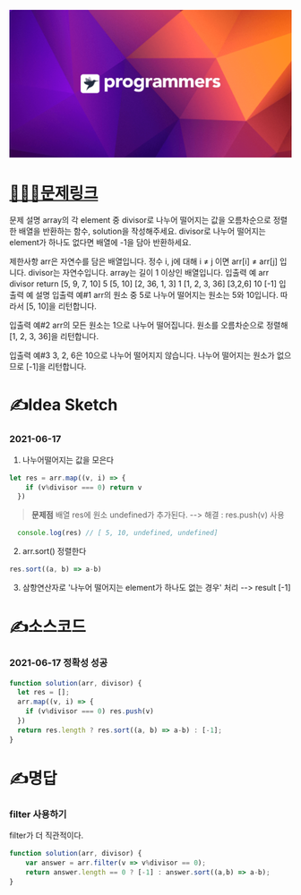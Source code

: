 [![프로그래머스](../프로그래머스표지.png)](https://programmers.co.kr/learn/courses/30/lessons/12910)
# [👩🏻‍💻문제링크](https://programmers.co.kr/learn/courses/30/lessons/12910)

문제 설명
array의 각 element 중 divisor로 나누어 떨어지는 값을 오름차순으로 정렬한 배열을 반환하는 함수, solution을 작성해주세요.
divisor로 나누어 떨어지는 element가 하나도 없다면 배열에 -1을 담아 반환하세요.

제한사항
arr은 자연수를 담은 배열입니다.
정수 i, j에 대해 i ≠ j 이면 arr[i] ≠ arr[j] 입니다.
divisor는 자연수입니다.
array는 길이 1 이상인 배열입니다.
입출력 예
arr	divisor	return
[5, 9, 7, 10]	5	[5, 10]
[2, 36, 1, 3]	1	[1, 2, 3, 36]
[3,2,6]	10	[-1]
입출력 예 설명
입출력 예#1
arr의 원소 중 5로 나누어 떨어지는 원소는 5와 10입니다. 따라서 [5, 10]을 리턴합니다.

입출력 예#2
arr의 모든 원소는 1으로 나누어 떨어집니다. 원소를 오름차순으로 정렬해 [1, 2, 3, 36]을 리턴합니다.

입출력 예#3
3, 2, 6은 10으로 나누어 떨어지지 않습니다. 나누어 떨어지는 원소가 없으므로 [-1]을 리턴합니다.

# ✍️Idea Sketch

### 2021-06-17 

1. 나누어떨어지는 값을 모은다 
  ```javascript
  let res = arr.map((v, i) => {
      if (v%divisor === 0) return v
    })
  ```
  > **문제점**
  배열 res에 원소 undefined가 추가된다. --> 해결 : res.push(v) 사용
  ```javascript
    console.log(res) // [ 5, 10, undefined, undefined]  
  ```
2. arr.sort() 정렬한다
  ```javascript
  res.sort((a, b) => a-b)
  ```
3. 삼항연산자로 '나누어 떨어지는 element가 하나도 없는 경우' 처리 --> result [-1]

# ✍️소스코드

### 2021-06-17 정확성 성공

```javascript
function solution(arr, divisor) {
  let res = [];
  arr.map((v, i) => {
    if (v%divisor === 0) res.push(v)
  })
  return res.length ? res.sort((a, b) => a-b) : [-1];
}
```

# ✍️명답

### filter 사용하기

filter가 더 직관적이다.

```javascript
function solution(arr, divisor) {
    var answer = arr.filter(v => v%divisor == 0);
    return answer.length == 0 ? [-1] : answer.sort((a,b) => a-b);
}
```
